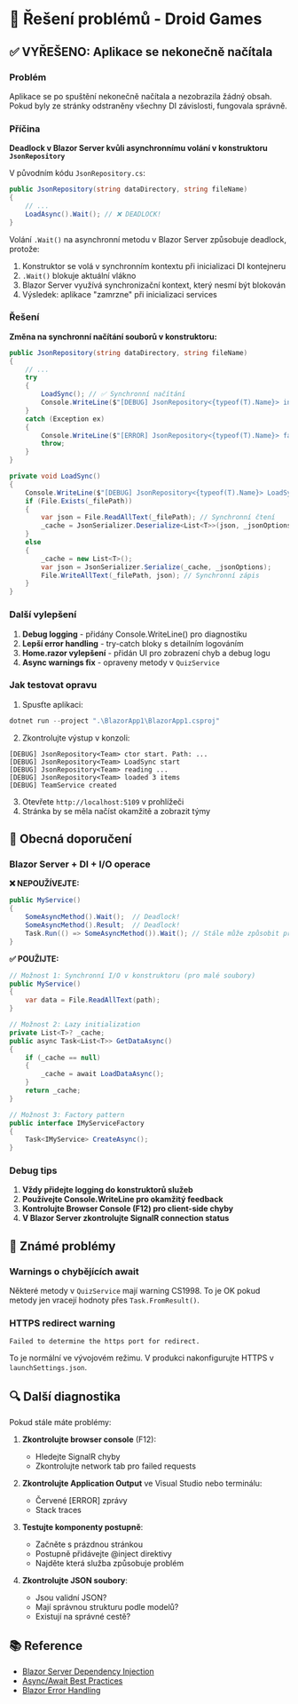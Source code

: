 # 🔧 Řešení problémů - Droid Games

## ✅ VYŘEŠENO: Aplikace se nekonečně načítala

### Problém
Aplikace se po spuštění nekonečně načítala a nezobrazila žádný obsah. Pokud byly ze stránky odstraněny všechny DI závislosti, fungovala správně.

### Příčina
**Deadlock v Blazor Server kvůli asynchronnímu volání v konstruktoru `JsonRepository`**

V původním kódu `JsonRepository.cs`:
```csharp
public JsonRepository(string dataDirectory, string fileName)
{
    // ...
    LoadAsync().Wait(); // ❌ DEADLOCK!
}
```

Volání `.Wait()` na asynchronní metodu v Blazor Server způsobuje deadlock, protože:
1. Konstruktor se volá v synchronním kontextu při inicializaci DI kontejneru
2. `.Wait()` blokuje aktuální vlákno
3. Blazor Server využívá synchronizační kontext, který nesmí být blokován
4. Výsledek: aplikace "zamrzne" při inicializaci services

### Řešení

**Změna na synchronní načítání souborů v konstruktoru:**

```csharp
public JsonRepository(string dataDirectory, string fileName)
{
    // ...
    try
    {
        LoadSync(); // ✅ Synchronní načítání
        Console.WriteLine($"[DEBUG] JsonRepository<{typeof(T).Name}> initial load complete. Items: {_cache.Count}");
    }
    catch (Exception ex)
    {
        Console.WriteLine($"[ERROR] JsonRepository<{typeof(T).Name}> failed to load: {ex}");
        throw;
    }
}

private void LoadSync()
{
    Console.WriteLine($"[DEBUG] JsonRepository<{typeof(T).Name}> LoadSync start");
    if (File.Exists(_filePath))
    {
        var json = File.ReadAllText(_filePath); // Synchronní čtení
        _cache = JsonSerializer.Deserialize<List<T>>(json, _jsonOptions) ?? new List<T>();
    }
    else
    {
        _cache = new List<T>();
        var json = JsonSerializer.Serialize(_cache, _jsonOptions);
        File.WriteAllText(_filePath, json); // Synchronní zápis
    }
}
```

### Další vylepšení

1. **Debug logging** - přidány Console.WriteLine() pro diagnostiku
2. **Lepší error handling** - try-catch bloky s detailním logováním
3. **Home.razor vylepšení** - přidán UI pro zobrazení chyb a debug logu
4. **Async warnings fix** - opraveny metody v `QuizService`

### Jak testovat opravu

1. Spusťte aplikaci:
```powershell
dotnet run --project ".\BlazorApp1\BlazorApp1.csproj"
```

2. Zkontrolujte výstup v konzoli:
```
[DEBUG] JsonRepository<Team> ctor start. Path: ...
[DEBUG] JsonRepository<Team> LoadSync start
[DEBUG] JsonRepository<Team> reading ...
[DEBUG] JsonRepository<Team> loaded 3 items
[DEBUG] TeamService created
```

3. Otevřete `http://localhost:5109` v prohlížeči
4. Stránka by se měla načíst okamžitě a zobrazit týmy

## 🚀 Obecná doporučení

### Blazor Server + DI + I/O operace

**❌ NEPOUŽÍVEJTE:**
```csharp
public MyService()
{
    SomeAsyncMethod().Wait();  // Deadlock!
    SomeAsyncMethod().Result;  // Deadlock!
    Task.Run(() => SomeAsyncMethod()).Wait(); // Stále může způsobit problémy
}
```

**✅ POUŽIJTE:**
```csharp
// Možnost 1: Synchronní I/O v konstruktoru (pro malé soubory)
public MyService()
{
    var data = File.ReadAllText(path);
}

// Možnost 2: Lazy initialization
private List<T>? _cache;
public async Task<List<T>> GetDataAsync()
{
    if (_cache == null)
    {
        _cache = await LoadDataAsync();
    }
    return _cache;
}

// Možnost 3: Factory pattern
public interface IMyServiceFactory
{
    Task<IMyService> CreateAsync();
}
```

### Debug tips

1. **Vždy přidejte logging do konstruktorů služeb**
2. **Používejte Console.WriteLine pro okamžitý feedback**
3. **Kontrolujte Browser Console (F12) pro client-side chyby**
4. **V Blazor Server zkontrolujte SignalR connection status**

## 📝 Známé problémy

### Warnings o chybějících await
Některé metody v `QuizService` mají warning CS1998. To je OK pokud metody jen vracejí hodnoty přes `Task.FromResult()`.

### HTTPS redirect warning
```
Failed to determine the https port for redirect.
```
To je normální ve vývojovém režimu. V produkci nakonfigurujte HTTPS v `launchSettings.json`.

## 🔍 Další diagnostika

Pokud stále máte problémy:

1. **Zkontrolujte browser console** (F12):
   - Hledejte SignalR chyby
   - Zkontrolujte network tab pro failed requests

2. **Zkontrolujte Application Output** ve Visual Studio nebo terminálu:
   - Červené [ERROR] zprávy
   - Stack traces

3. **Testujte komponenty postupně**:
   - Začněte s prázdnou stránkou
   - Postupně přidávejte @inject direktivy
   - Najděte která služba způsobuje problém

4. **Zkontrolujte JSON soubory**:
   - Jsou validní JSON?
   - Mají správnou strukturu podle modelů?
   - Existují na správné cestě?

## 📚 Reference

- [Blazor Server Dependency Injection](https://learn.microsoft.com/en-us/aspnet/core/blazor/fundamentals/dependency-injection)
- [Async/Await Best Practices](https://learn.microsoft.com/en-us/archive/msdn-magazine/2013/march/async-await-best-practices-in-asynchronous-programming)
- [Blazor Error Handling](https://learn.microsoft.com/en-us/aspnet/core/blazor/fundamentals/handle-errors)
